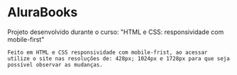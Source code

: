 # AluraBooks
Projeto desenvolvido durante o curso: "HTML e CSS: responsividade com mobile-first"
```
Feito em HTML e CSS responsividade com mobile-frist, ao acessar utilize o site nas resoluções de: 428px; 1024px e 1728px para que seja possível observar as mudanças.
```
